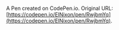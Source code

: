 # 

A Pen created on CodePen.io. Original URL: [https://codepen.io/ElNixon/pen/RwjbmYq](https://codepen.io/ElNixon/pen/RwjbmYq).


